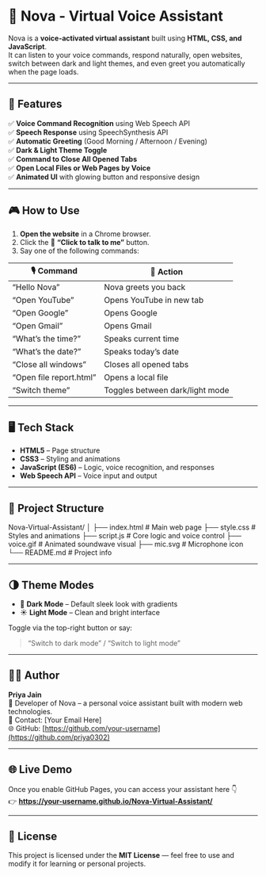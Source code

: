 # 🌟 Nova - Virtual Voice Assistant

Nova is a **voice-activated virtual assistant** built using **HTML, CSS, and JavaScript**.  
It can listen to your voice commands, respond naturally, open websites, switch between dark and light themes, and even greet you automatically when the page loads.  

---

## 🚀 Features

✅ **Voice Command Recognition** using Web Speech API  
✅ **Speech Response** using SpeechSynthesis API  
✅ **Automatic Greeting** (Good Morning / Afternoon / Evening)  
✅ **Dark & Light Theme Toggle**  
✅ **Command to Close All Opened Tabs**  
✅ **Open Local Files or Web Pages by Voice**  
✅ **Animated UI** with glowing button and responsive design  

---

## 🎮 How to Use

1. **Open the website** in a Chrome browser.  
2. Click the 🎤 **“Click to talk to me”** button.  
3. Say one of the following commands:

| 🎙️ Command | 🧠 Action |
|-------------|-----------|
| “Hello Nova” | Nova greets you back |
| “Open YouTube” | Opens YouTube in new tab |
| “Open Google” | Opens Google |
| “Open Gmail” | Opens Gmail |
| “What’s the time?” | Speaks current time |
| “What’s the date?” | Speaks today’s date |
| “Close all windows” | Closes all opened tabs |
| “Open file report.html” | Opens a local file |
| “Switch theme” | Toggles between dark/light mode |

---

## 🖥️ Tech Stack

- **HTML5** – Page structure  
- **CSS3** – Styling and animations  
- **JavaScript (ES6)** – Logic, voice recognition, and responses  
- **Web Speech API** – Voice input and output  

---

## 🧩 Project Structure
Nova-Virtual-Assistant/
│
├── index.html # Main web page
├── style.css # Styles and animations
├── script.js # Core logic and voice control
├── voice.gif # Animated soundwave visual
├── mic.svg # Microphone icon
└── README.md # Project info


---

## 🌗 Theme Modes

- 🌙 **Dark Mode** – Default sleek look with gradients  
- ☀️ **Light Mode** – Clean and bright interface  

Toggle via the top-right button or say:  
> “Switch to dark mode” / “Switch to light mode”

---

## 🧑‍💻 Author

**Priya Jain**  
💼 Developer of Nova – a personal voice assistant built with modern web technologies.  
📧 Contact: [Your Email Here]  
🌐 GitHub: [https://github.com/your-username](https://github.com/priya0302)

---

## 🌐 Live Demo

Once you enable GitHub Pages, you can access your assistant here 👇  
👉 **https://your-username.github.io/Nova-Virtual-Assistant/**

---

## 📜 License

This project is licensed under the **MIT License** — feel free to use and modify it for learning or personal projects.

